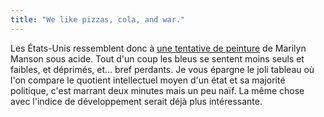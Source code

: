 ```yaml
---
title: "We like pizzas, cola, and war."
---
```


Les États-Unis ressemblent donc à [une tentative de
peinture](http://www.cscs.umich.edu/~crshalizi/election/) de Marilyn Manson
sous acide. Tout d'un coup les bleus se sentent moins seuls et faibles, et
déprimés, et… bref perdants. Je vous épargne le joli tableau où l'on compare
le quotient intellectuel moyen d'un état et sa majorité politique, c'est
marrant deux minutes mais un peu naïf. La même chose avec l'indice de
développement serait déjà plus intéressante.

